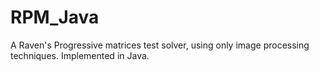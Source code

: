 # RPM_Java
A Raven's Progressive matrices test solver, using only image processing techniques. Implemented in Java. 
